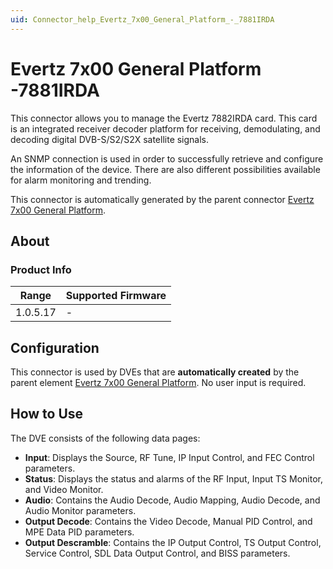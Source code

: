 ```yaml
---
uid: Connector_help_Evertz_7x00_General_Platform_-_7881IRDA
---
```


# Evertz 7x00 General Platform -7881IRDA

This connector allows you to manage the Evertz 7882IRDA card. This card is an integrated receiver decoder platform for receiving, demodulating, and decoding digital DVB-S/S2/S2X satellite signals.

An SNMP connection is used in order to successfully retrieve and configure the information of the device. There are also different possibilities available for alarm monitoring and trending.

This connector is automatically generated by the parent connector [Evertz 7x00 General Platform](https://catalog.dataminer.services/?q=Evertz%207x00%20General%20Platform).

## About

### Product Info

| Range     | Supported Firmware     |
|-----------|------------------------|
| 1.0.5.17  | -                      |

## Configuration

This connector is used by DVEs that are **automatically created** by the parent element [Evertz 7x00 General Platform](https://catalog.dataminer.services/?q=Evertz%207x00%20General%20Platform). No user input is required.

## How to Use

The DVE consists of the following data pages:

- **Input**: Displays the Source, RF Tune, IP Input Control, and FEC Control parameters.
- **Status**: Displays the status and alarms of the RF Input, Input TS Monitor, and Video Monitor.
- **Audio**: Contains the Audio Decode, Audio Mapping, Audio Decode, and Audio Monitor parameters.
- **Output Decode**: Contains the Video Decode, Manual PID Control, and MPE Data PID parameters.
- **Output Descramble**: Contains the IP Output Control, TS Output Control, Service Control, SDL Data Output Control, and BISS parameters.
